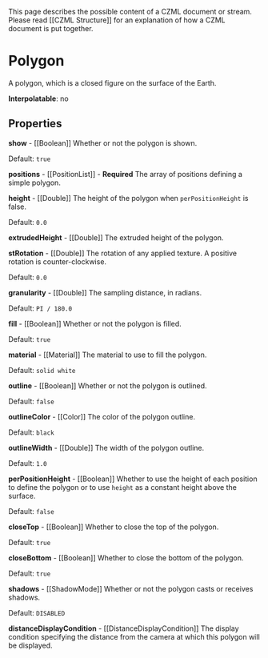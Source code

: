 This page describes the possible content of a CZML document or stream.  Please read [[CZML Structure]] for an explanation of how a CZML document is put together.

# Polygon

A polygon, which is a closed figure on the surface of the Earth.

**Interpolatable**: no

## Properties

**show** - [[Boolean]]
Whether or not the polygon is shown.

Default: `true`


**positions** - [[PositionList]] - **Required**
The array of positions defining a simple polygon.


**height** - [[Double]]
The height of the polygon when `perPositionHeight` is false.

Default: `0.0`


**extrudedHeight** - [[Double]]
The extruded height of the polygon.


**stRotation** - [[Double]]
The rotation of any applied texture. A positive rotation is counter-clockwise.

Default: `0.0`


**granularity** - [[Double]]
The sampling distance, in radians.

Default: `PI / 180.0`


**fill** - [[Boolean]]
Whether or not the polygon is filled.

Default: `true`


**material** - [[Material]]
The material to use to fill the polygon.

Default: `solid white`


**outline** - [[Boolean]]
Whether or not the polygon is outlined.

Default: `false`


**outlineColor** - [[Color]]
The color of the polygon outline.

Default: `black`


**outlineWidth** - [[Double]]
The width of the polygon outline.

Default: `1.0`


**perPositionHeight** - [[Boolean]]
Whether to use the height of each position to define the polygon or to use `height` as a constant height above the surface.

Default: `false`


**closeTop** - [[Boolean]]
Whether to close the top of the polygon.

Default: `true`


**closeBottom** - [[Boolean]]
Whether to close the bottom of the polygon.

Default: `true`


**shadows** - [[ShadowMode]]
Whether or not the polygon casts or receives shadows.

Default: `DISABLED`


**distanceDisplayCondition** - [[DistanceDisplayCondition]]
The display condition specifying the distance from the camera at which this polygon will be displayed.


